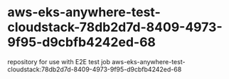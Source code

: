 # aws-eks-anywhere-test-cloudstack-78db2d7d-8409-4973-9f95-d9cbfb4242ed-68
repository for use with E2E test job aws-eks-anywhere-test-cloudstack:78db2d7d-8409-4973-9f95-d9cbfb4242ed-68
